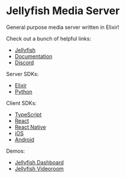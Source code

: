 # Jellyfish Media Server

General purpose media server written in Elixir!

Check out a bunch of helpful links:

* [Jellyfish]
* [Documentation]
* [Discord]

Server SDKs:
* [Elixir][elixir-server-sdk]
* [Python][python-server-sdk]


Client SDKs:
* [TypeScript][ts-client-sdk]
* [React][react-client-sdk]
* [React Native][react-native-client-sdk]
* [iOS][ios-client-sdk]
* [Android][android-client-sdk]

Demos:
* [Jellyfish Dashboard]
* [Jellyfish Videoroom]


[Jellyfish]: https://github.com/jellyfish-dev/jellyfish
[Documentation]: https://jellyfish-dev.github.io/jellyfish-docs/
[elixir-server-sdk]: https://github.com/jellyfish-dev/elixir_server_sdk
[python-server-sdk]: https://github.com/jellyfish-dev/python-server-sdk
[ts-client-sdk]: https://github.com/jellyfish-dev/ts-client-sdk
[react-client-sdk]: https://github.com/jellyfish-dev/react-client-sdk
[react-native-client-sdk]: https://github.com/jellyfish-dev/react-native-client-sdk 
[ios-client-sdk]: https://github.com/jellyfish-dev/ios-client-sdk
[android-client-sdk]: https://github.com/jellyfish-dev/android-client-sdk
[Jellyfish Dashboard]: https://github.com/jellyfish-dev/jellyfish-dashboard
[Jellyfish Videoroom]: https://github.com/jellyfish-dev/jellyfish_videoroom
[Discord]: https://discord.gg/8WEaKweE7P
